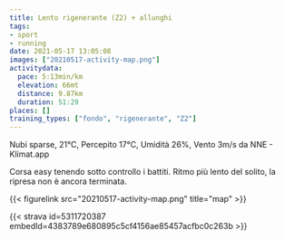 ```yaml
---
title: Lento rigenerante (Z2) + allunghi
tags:
- sport
- running
date: 2021-05-17 13:05:08
images: ["20210517-activity-map.png"]
activitydata:
  pace: 5:13min/km
  elevation: 66mt
  distance: 9.87km
  duration: 51:29
places: []
training_types: ["fondo", "rigenerante", "Z2"]
---
```


Nubi sparse, 21°C, Percepito 17°C, Umidità 26%, Vento 3m/s da NNE - Klimat.app

<!--more-->

Corsa easy tenendo sotto controllo i battiti. Ritmo più lento del solito, la ripresa non è ancora terminata.


{{< figurelink src="20210517-activity-map.png" title="map" >}}


{{< strava id=5311720387 embedId=4383789e680895c5cf4156ae85457acfbc0c263b >}}
